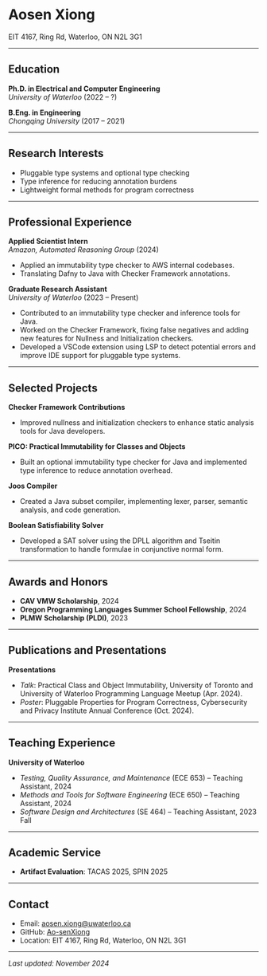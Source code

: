 # Aosen Xiong  
EIT 4167, Ring Rd, Waterloo, ON N2L 3G1  

---

## Education  
**Ph.D. in Electrical and Computer Engineering**  
*University of Waterloo* (2022 – ?)  

**B.Eng. in Engineering**  
*Chongqing University* (2017 – 2021)  

---

## Research Interests  
- Pluggable type systems and optional type checking  
- Type inference for reducing annotation burdens  
- Lightweight formal methods for program correctness  

---

## Professional Experience  

**Applied Scientist Intern**  
*Amazon, Automated Reasoning Group* (2024)  
- Applied an immutability type checker to AWS internal codebases.  
- Translating Dafny to Java with Checker Framework annotations.  

**Graduate Research Assistant**  
*University of Waterloo* (2023 – Present)  
- Contributed to an immutability type checker and inference tools for Java.  
- Worked on the Checker Framework, fixing false negatives and adding new features for Nullness and Initialization checkers.  
- Developed a VSCode extension using LSP to detect potential errors and improve IDE support for pluggable type systems.  

---

## Selected Projects  

**Checker Framework Contributions**  
- Improved nullness and initialization checkers to enhance static analysis tools for Java developers.  

**PICO: Practical Immutability for Classes and Objects**  
- Built an optional immutability type checker for Java and implemented type inference to reduce annotation overhead.  

**Joos Compiler**  
- Created a Java subset compiler, implementing lexer, parser, semantic analysis, and code generation.  

**Boolean Satisfiability Solver**  
- Developed a SAT solver using the DPLL algorithm and Tseitin transformation to handle formulae in conjunctive normal form.  

---

## Awards and Honors  
- **CAV VMW Scholarship**, 2024  
- **Oregon Programming Languages Summer School Fellowship**, 2024  
- **PLMW Scholarship (PLDI)**, 2023  

---

## Publications and Presentations  

<!--**Publications**  
- *Xiong, A. & Dietl, W.* Practical Class and Object Immutability (Working Paper, 2024). -->

**Presentations**  
- *Talk*: Practical Class and Object Immutability, University of Toronto and University of Waterloo Programming Language Meetup (Apr. 2024).  
- *Poster*: Pluggable Properties for Program Correctness, Cybersecurity and Privacy Institute Annual Conference (Oct. 2024).  

---

## Teaching Experience  
**University of Waterloo**  
- *Testing, Quality Assurance, and Maintenance* (ECE 653) – Teaching Assistant, 2024  
- *Methods and Tools for Software Engineering* (ECE 650) – Teaching Assistant, 2024  
- *Software Design and Architectures* (SE 464) – Teaching Assistant, 2023 Fall  

---

## Academic Service  
- **Artifact Evaluation**: TACAS 2025, SPIN 2025 

---

## Contact  
- Email: [aosen.xiong@uwaterloo.ca](mailto:aosen.xiong@uwaterloo.ca)  
- GitHub: [Ao-senXiong](https://github.com/Ao-senXiong)  
- Location: EIT 4167, Ring Rd, Waterloo, ON N2L 3G1  

---

*Last updated: November 2024*
